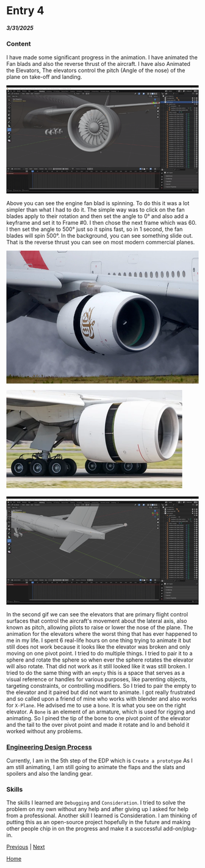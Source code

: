 # Entry 4
##### 3/31/2025


### Content

I have made some significant progress in the animation. I have animated the Fan blads and also the reverse thrust of the aircraft. I have also Animated the Elevators, The elevators control the pitch (Angle of the nose) of the plane on take-off and landing.





![alt text](../tool/imgs/engine.gif)

Above you can see the engine fan blad is spinning. To do this it was a lot simpler than what I had to do it. The simple way was to click on the fan blades apply to their rotation and then set the angle to 0° and also add a keyframe and set it to Frame #0. I then chose the next frame which was 60. I then set the angle to 500° just so it spins fast, so in 1 second, the fan blades will spin 500°. In the background, you can see something slide out. That is the reverse thrust you can see on most modern commercial planes.





![alt text](../tool/imgs/reverse_thrust.png)

![alt text](../tool/imgs/reverse_2.png)



![alt text](../tool/imgs/Elevators.gif)



In the second gif we can see the elevators that are primary flight control surfaces that control the aircraft's movement about the lateral axis, also known as pitch, allowing pilots to raise or lower the nose of the plane. The animation for the elevators where the worst thing that has ever happened to me in my life. I spent 6 real-life hours on one thing trying to animate it but still does not work because it looks like the elevator was broken and only moving on one pivot point. I tried to do multiple things. I tried to pair it to a sphere and rotate the sphere so when ever the sphere rotates the elevator will also rotate. That did not work as it still looked like it was still broken. I tried to do the same thing with an `empty` this is a space that serves as a visual reference or handles for various purposes, like parenting objects, targeting constraints, or controlling modifiers. So I tried to pair the empty to the elevator and it paired but did not want to animate. I got really frustrated and so called upon a friend of mine who works with blender and also works for `X-Plane`. He advised me to use a `bone`. It is what you see on the right elevator. A `Bone` is an element of an armature, which is used for rigging and animating. So I pined the tip of the bone to one pivot point of the elevator and the tail to the over pivot point and made it rotate and lo and behold it worked without any problems.





### [Engineering Design Process](https://hstatsep.github.io/students/#edp:~:text=most%20promising%20solution-,Create%20a%20prototype,-Test%20and%20evaluate)



Currently, I am in the 5th step of the EDP which is  `Create a prototype` As I am still animating, I am still going to animate the flaps and the slats and spoilers and also the landing gear.





### Skills



The skills I learned are `Debugging` and `Consideration`. I tried to solve the problem on my own without any help and after giving up I asked for help from a professional. Another skill I learned is Consideration. I am thinking of putting this as an open-source project hopefully in the future and making other people chip in on the progress and make it a successful add-on/plug-in.








[Previous](entry04.md) | [Next](entry06.md)

[Home](../README.md)